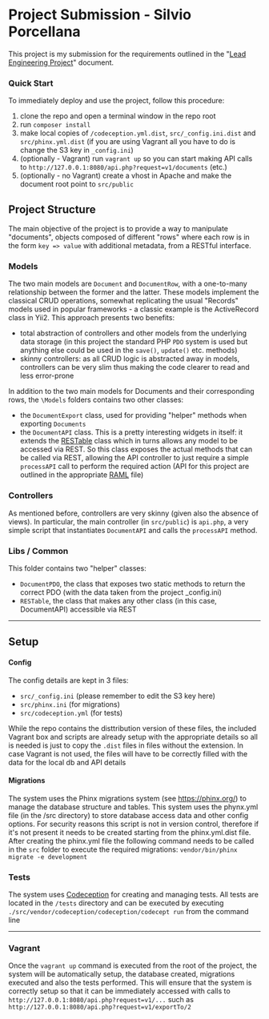 # Project Submission - Silvio Porcellana

This project is my submission for the requirements outlined in the "[Lead Engineering Project](Lead_Engineer_Project.pdf)" document.

### Quick Start

To immediately deploy and use the project, follow this procedure:
1) clone the repo and open a terminal window in the repo root
2) run `composer install`
3) make local copies of `/codeception.yml.dist`, `src/_config.ini.dist` and `src/phinx.yml.dist` (if you are using Vagrant all you have to do is change the S3 key in `_config.ini`)
4) (optionally - Vagrant) run `vagrant up` so you can start making API calls to `http://127.0.0.1:8080/api.php?request=v1/documents` (etc.)
5) (optionally - no Vagrant) create a vhost in Apache and make the document root point to `src/public`

## Project Structure

The main objective of the project is to provide a way to manipulate "documents", objects composed of different "rows" where each row is in the form `key => value` with additional metadata, from a RESTful interface. 

### Models

The two main models are `Document` and `DocumentRow`, with a one-to-many relationship between the former and the latter. These models implement the classical CRUD operations, somewhat replicating the usual "Records" models used in popular frameworks - a classic example is the ActiveRecord class in Yii2. This approach presents two benefits:
* total abstraction of controllers and other models from the underlying data storage (in this project the standard PHP `PDO` system is used but anything else could be used in the `save()`, `update()` etc. methods)
* skinny controllers: as all CRUD logic is abstracted away in models, controllers can be very slim thus making the code clearer to read and less error-prone

In addition to the two main models for Documents and their corresponding rows, the `\Models` folders contains two other classes:
* the `DocumentExport` class, used for providing "helper" methods when exporting `Documents`
* the `DocumentAPI` class. This is a pretty interesting widgets in itself: it extends the [RESTable](src/libs/RESTable.php) class which in turns allows any model to be accessed via REST. So this class exposes the actual methods that can be called via REST, allowing the API controller to just require a simple `processAPI` call to perform the required action (API for this project are outlined in the appropriate [RAML](documents.raml) file)  

### Controllers

As mentioned before, controllers are very skinny (given also the absence of views). In particular, the main controller (in `src/public`) is `api.php`, a very simple script that instantiates `DocumentAPI` and calls the `processAPI` method.

### Libs / Common

This folder contains two "helper" classes:
* `DocumentPDO`, the class that exposes two static methods to return the correct PDO (with the data taken from the project _config.ini)
* `RESTable`, the class that makes any other class (in this case, DocumentAPI) accessible via REST

----

## Setup

#### Config

The config details are kept in 3 files:
* `src/_config.ini` (please remember to edit the S3 key here)
* `src/phinx.ini` (for migrations)
* `src/codeception.yml` (for tests)

While the repo contains the disttribution version of these files, the included Vagrant box and scripts are already setup with the appropriate details so all is needed is just to copy the `.dist` files in files without the extension. In case Vagrant is not used, the files will have to be correctly filled with the data for the local db and API details

#### Migrations

The system uses the Phinx migrations system (see <https://phinx.org/>) to manage the database structure and tables. This system uses the phynx.yml file (in the /src directory) to store database access data and other config options. For security reasons this script is not in version control, therefore if it's not present it needs to be created starting from the phinx.yml.dist file. After creating the phinx.yml file the following command needs to be called in the `src` folder to execute the required migrations:
```vendor/bin/phinx migrate -e development```
 
### Tests
The system uses [Codeception](https://codeception.com/) for creating and managing tests. All tests are located in the `/tests` directory and can be executed by executing `./src/vendor/codeception/codeception/codecept run` from the command line

----

### Vagrant

Once the `vagrant up` command is executed from the root of the project, the system will be automatically setup, the database created, migrations executed and also the tests performed. This will ensure that the system is correctly setup so that it can be immediately accessed with calls to `http://127.0.0.1:8080/api.php?request=v1/...` such as `http://127.0.0.1:8080/api.php?request=v1/exportTo/2`
